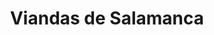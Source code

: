 ---
title: "Viandas de Salamanca"
url: /madrid/viandas-de-salamanca-calle-de-fuencarral/
shop: charcutería
---